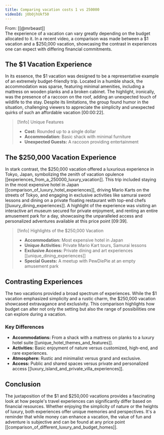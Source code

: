 ```yaml
---
title: Comparing vacation costs 1 vs 250000
videoId: jObOjhUkf50
---
```


From: [[@mrbeast]] <br/> 
The experience of a vacation can vary greatly depending on the budget allocated to it. In a recent video, a comparison was made between a $1 vacation and a $250,000 vacation, showcasing the contrast in experiences one can expect with differing financial commitments.

## The $1 Vacation Experience

In its essence, the $1 vacation was designed to be a representative example of an extremely budget-friendly trip. Located in a humble shack, the accommodation was sparse, featuring minimal amenities, including a mattress on wooden planks and a broken cabinet. The highlight, ironically, was the presence of a raccoon on the roof, adding an unexpected touch of wildlife to the stay. Despite its limitations, the group found humor in the situation, challenging viewers to appreciate the simplicity and unexpected quirks of such an affordable vacation [<a class="yt-timestamp" data-t="00:00:22">00:00:22</a>].

> [!info] Unique Features
>
> - **Cost:** Rounded up to a single dollar
> - **Accommodation:** Basic shack with minimal furniture
> - **Unexpected Guests:** A raccoon providing entertainment

## The $250,000 Vacation Experience

In stark contrast, the $250,000 vacation offered a luxurious experience in Tokyo, Japan, symbolizing the zenith of vacation opulence [[experiences_from_a_250000_luxury_vacation]]. This trip included staying in the most expensive hotel in Japan [[comparison_of_luxury_hotel_experiences]], driving Mario Karts on the streets of Tokyo, and engaging in exclusive activities like samurai sword lessons and dining on a private floating restaurant with top-end chefs [[luxury_dining_experiences]]. A highlight of the experience was visiting an interactive art museum secured for private enjoyment, and renting an entire amusement park for a day, showcasing the unparalleled access and personalized adventures available at this price point [<a class="yt-timestamp" data-t="09:39">09:39</a>].

> [!info] Highlights of the $250,000 Vacation
>
> - **Accommodation:** Most expensive hotel in Japan
> - **Unique Activities:** Private Mario Kart tours, Samurai lessons
> - **Exclusive Access:** Private dining and art experiences [[unique_dining_experiences]]
> - **Special Guests:** A meetup with PewDiePie at an empty amusement park

## Contrasting Experiences

The two vacations provided a broad spectrum of experiences. While the $1 vacation emphasized simplicity and a rustic charm, the $250,000 vacation showcased extravagance and exclusivity. This comparison highlights how budget can alter not only the setting but also the range of possibilities one can explore during a vacation.

### Key Differences

- **Accommodations:** From a shack with a mattress on planks to a luxury hotel suite [[unique_hotel_themes_and_features]].
- **Activities:** Basic enjoyment of nature versus customized, high-end, and rare experiences.
- **Atmosphere:** Rustic and minimalist versus grand and exclusive.
- **Access:** Public and shared spaces versus private and personalized access [[luxury_island_and_private_villa_experiences]].

## Conclusion

The juxtaposition of the $1 and $250,000 vacations provides a fascinating look at how people's travel experiences can significantly differ based on financial resources. Whether enjoying the simplicity of nature or the heights of luxury, both experiences offer unique memories and perspectives. It's a reminder that while money can enhance a vacation, the value of fun and adventure is subjective and can be found at any price point [[comparison_of_different_luxury_and_budget_homes]].